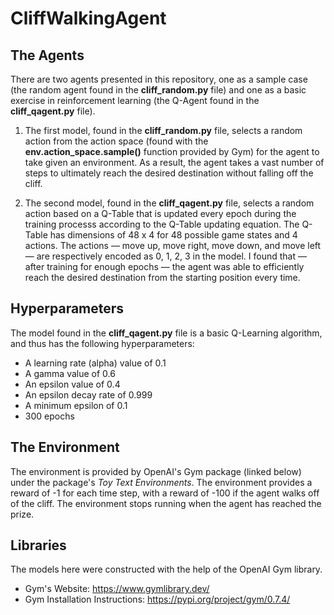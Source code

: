 # CliffWalkingAgent

## The Agents
There are two agents presented in this repository, one as a sample case (the random agent found in the **cliff_random.py** file) and one as a basic exercise in reinforcement learning (the Q-Agent found in the **cliff_qagent.py** file).

1. The first model, found in the **cliff_random.py** file, selects a random action from the action space (found with the **env.action_space.sample()** function provided by Gym) for the agent to take given an environment. As a result, the agent takes a vast number of steps to ultimately reach the desired destination without falling off the cliff.

2. The second model, found in the **cliff_qagent.py** file, selects a random action based on a Q-Table that is updated every epoch during the training processs according to the Q-Table updating equation. The Q-Table has dimensions of 48 x 4 for 48 possible game states and 4 actions. The actions — move up, move right, move down, and move left — are respectively encoded as 0, 1, 2, 3 in the model. I found that — after training for enough epochs — the agent was able to efficiently reach the desired destination from the starting position every time.

## Hyperparameters
The model found in the **cliff_qagent.py** file is a basic Q-Learning algorithm, and thus has the following hyperparameters:
- A learning rate (alpha) value of 0.1
- A gamma value of 0.6
- An epsilon value of 0.4
- An epsilon decay rate of 0.999
- A minimum epsilon of 0.1
- 300 epochs

## The Environment
The environment is provided by OpenAI's Gym package (linked below) under the package's *Toy Text Environments*. The environment provides a reward of -1 for each time step, with a reward of -100 if the agent walks off of the cliff. The environment stops running when the agent has reached the prize.

## Libraries
The models here were constructed with the help of the OpenAI Gym library.
- Gym's Website: https://www.gymlibrary.dev/
- Gym Installation Instructions: https://pypi.org/project/gym/0.7.4/
